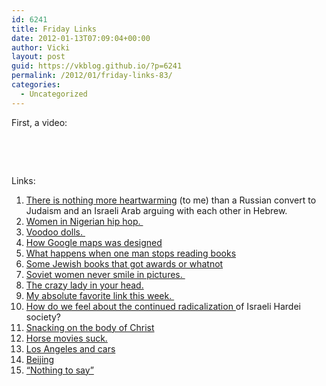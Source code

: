 ```yaml
---
id: 6241
title: Friday Links
date: 2012-01-13T07:09:04+00:00
author: Vicki
layout: post
guid: https://vkblog.github.io/?p=6241
permalink: /2012/01/friday-links-83/
categories:
  - Uncategorized
---
```

First, a video:



&nbsp;

&nbsp;

Links:

  1. <a href="http://www.theatlantic.com/international/archive/2012/01/fascist-chutzpah/251065/" target="_blank">There is nothing more heartwarming</a> (to me) than a Russian convert to Judaism and an Israeli Arab arguing with each other in Hebrew.
  2. <a href="http://www.okayafrica.com/stories/women-in-nigerian-hip-hop/" target="_blank">Women in Nigerian hip hop. </a>
  3. <a href="http://marginalrevolution.com/marginalrevolution/2012/01/markets-in-everything-24.html" target="_blank">Voodoo dolls. </a>
  4. <a href="http://www.core77.com/blog/case_study/google_maps_designing_the_modern_atlas_21486.asp" target="_blank">How Google maps was designed</a>
  5. <a href="http://bygonebureau.com/2012/01/09/in-the-land-of-the-non-reader/" target="_blank">What happens when one man stops reading books</a>
  6. <a href="http://www.jewishbookcouncil.org/awards/2011-national-jewish-book-award-winners" target="_blank">Some Jewish books that got awards or whatnot</a>
  7. <a href="http://victoriamashkova.com/2012/01/11/my-mom-winter-memories/" target="_blank">Soviet women never smile in pictures. </a>
  8. <a href="http://therumpus.net/2011/12/dear-sugar-the-rumpus-advice-column-92-your-invisible-inner-terrible-someone/" target="_blank">The crazy lady in your head.</a>
  9. <a href="http://thehairpin.com/2012/01/your-2012-baby-name-guide-civil-war-general-edition" target="_blank">My absolute favorite link this week. </a>
 10. <a href="http://www.forward.com/articles/149365/" target="_blank">How do we feel about the continued radicalization </a>of Israeli Hardei society?
 11. <a href="http://killingthebuddha.com/mag/dogma/buying-the-body-of-christ/" target="_blank">Snacking on the body of Christ</a>
 12. <a href="http://biblioklept.org/2012/01/06/horse-movies-suck/" target="_blank">Horse movies suck.</a>
 13. <a href="http://bernthis.com/wordpress/?p=4957" target="_blank">Los Angeles and cars</a>
 14. <a href="http://www.lostincheeseland.com/2012/01/lost-in-shanghai-and-beijing.html" target="_blank">Beijing</a>
 15. <a href="http://www.citizenofthemonth.com/2012/01/09/nothing-to-say/" target="_blank">&#8220;Nothing to say&#8221;</a>
